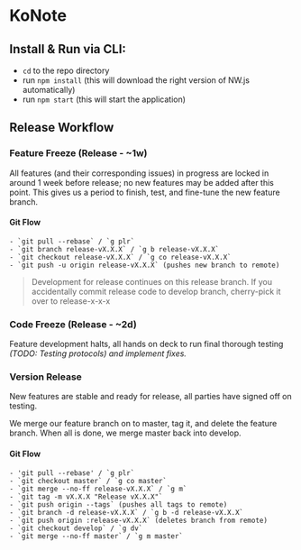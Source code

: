 # KoNote

## Install & Run via CLI:

-	`cd` to the repo directory
-	run `npm install` (this will download the right version of NW.js automatically)
-	run `npm start` (this will start the application)



## Release Workflow

### Feature Freeze (Release - ~1w)

All features (and their corresponding issues) in progress are locked in around 1 week before release; no new features may be added after this point. This gives us a period to finish, test, and fine-tune the new feature branch.

#### Git Flow
	- `git pull --rebase` / `g plr`
	- `git branch release-vX.X.X` / `g b release-vX.X.X`
	- `git checkout release-vX.X.X` / `g co release-vX.X.X`
	- `git push -u origin release-vX.X.X` (pushes new branch to remote)

> Development for release continues on this release branch.
> If you accidentally commit release code to develop branch, cherry-pick it over to release-x-x-x

### Code Freeze (Release - ~2d)

Feature development halts, all hands on deck to run final thorough testing
*(TODO: Testing protocols) and implement fixes.*

### Version Release

New features are stable and ready for release, all parties have signed off on testing.

We merge our feature branch on to master, tag it, and delete the feature branch. When all is done, we merge master back into develop.

#### Git Flow
	- 'git pull --rebase' / `g plr`
	- `git checkout master` / `g co master`
	- `git merge --no-ff release-vX.X.X` / `g m`
	- `git tag -m vX.X.X "Release vX.X.X"`
	- `git push origin --tags` (pushes all tags to remote)
	- `git branch -d release-vX.X.X` / `g b -d release-vX.X.X`
	- `git push origin :release-vX.X.X` (deletes branch from remote)
	- `git checkout develop` / `g dv`
	- `git merge --no-ff master` / `g m master`



